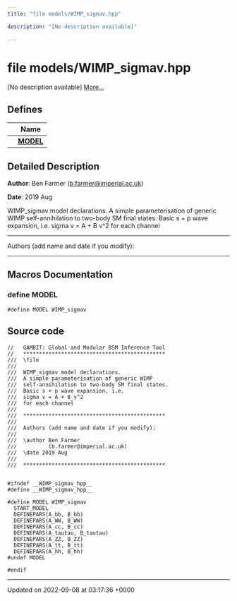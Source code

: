 ```yaml
---
title: "file models/WIMP_sigmav.hpp"

description: "[No description available]"

---
```


# file models/WIMP_sigmav.hpp

[No description available] [More...](#detailed-description)

## Defines

|                | Name           |
| -------------- | -------------- |
|  | **[MODEL](/documentation/code/files/wimp__sigmav_8hpp/#define-model)**  |

## Detailed Description


**Author**: Ben Farmer ([b.farmer@imperial.ac.uk](mailto:b.farmer@imperial.ac.uk)) 

**Date**: 2019 Aug

WIMP_sigmav model declarations. A simple parameterisation of generic WIMP self-annihilation to two-body SM final states. Basic s + p wave expansion, i.e. sigma v = A + B v^2 for each channel



------------------

Authors (add name and date if you modify):



------------------




## Macros Documentation

### define MODEL

```
#define MODEL WIMP_sigmav
```


## Source code

```
//   GAMBIT: Global and Modular BSM Inference Tool
//   *********************************************
///  \file
///
///  WIMP_sigmav model declarations. 
///  A simple parameterisation of generic WIMP
///  self-annihilation to two-body SM final states.
///  Basic s + p wave expansion, i.e.
///  sigma v = A + B v^2
///  for each channel
///
///  *********************************************
///
///  Authors (add name and date if you modify):
///   
///  \author Ben Farmer
///          (b.farmer@imperial.ac.uk)
///  \date 2019 Aug
///
///  *********************************************


#ifndef __WIMP_sigmav_hpp__
#define __WIMP_sigmav_hpp__

#define MODEL WIMP_sigmav
  START_MODEL
  DEFINEPARS(A_bb, B_bb) 
  DEFINEPARS(A_WW, B_WW) 
  DEFINEPARS(A_cc, B_cc)
  DEFINEPARS(A_tautau, B_tautau)
  DEFINEPARS(A_ZZ, B_ZZ) 
  DEFINEPARS(A_tt, B_tt)
  DEFINEPARS(A_hh, B_hh)
#undef MODEL

#endif
```


-------------------------------

Updated on 2022-09-08 at 03:17:36 +0000

